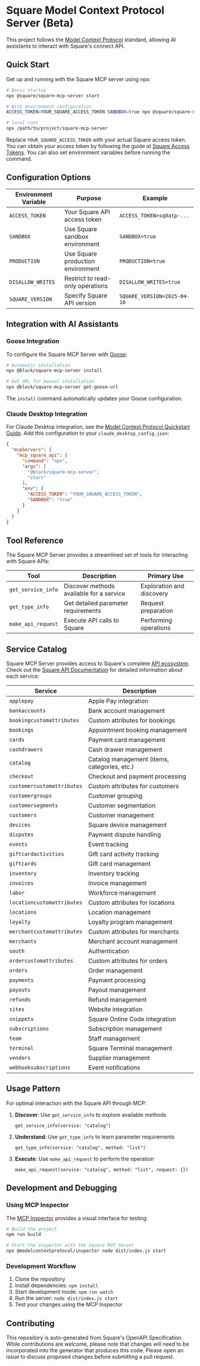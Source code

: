 # Square Model Context Protocol Server (Beta)

This project follows the [Model Context Protocol](https://modelcontextprotocol.com/) standard, allowing AI assistants to interact with Square's connect API.

## Quick Start

Get up and running with the Square MCP server using npx:

```bash
# Basic startup
npx @square/square-mcp-server start

# With environment configuration
ACCESS_TOKEN=YOUR_SQUARE_ACCESS_TOKEN SANDBOX=true npx @square/square-mcp-server start

# local runs
npx /path/to/project/square-mcp-server
```

Replace `YOUR_SQUARE_ACCESS_TOKEN` with your actual Square access token. You can obtain your access token by following the guide at [Square Access Tokens](https://developer.squareup.com/docs/build-basics/access-tokens). You can also set environment variables before running the command.

## Configuration Options

| Environment Variable | Purpose | Example |
|---------------------|---------|---------|
| `ACCESS_TOKEN` | Your Square API access token | `ACCESS_TOKEN=sq0atp-...` |
| `SANDBOX` | Use Square sandbox environment | `SANDBOX=true` |
| `PRODUCTION` | Use Square production environment | `PRODUCTION=true` |
| `DISALLOW_WRITES` | Restrict to read-only operations | `DISALLOW_WRITES=true` |
| `SQUARE_VERSION` | Specify Square API version | `SQUARE_VERSION=2025-04-16` |

## Integration with AI Assistants

### Goose Integration

To configure the Square MCP Server with [Goose](https://block.github.io/goose/):

```bash
# Automatic installation
npx @block/square-mcp-server install

# Get URL for manual installation
npx @block/square-mcp-server get-goose-url
```

The `install` command automatically updates your Goose configuration.

### Claude Desktop Integration

For Claude Desktop integration, see the [Model Context Protocol Quickstart Guide](https://modelcontextprotocol.io/quickstart/user). Add this configuration to your `claude_desktop_config.json`:

```json
{
  "mcpServers": {
    "mcp_square_api": {
      "command": "npx",
      "args": [
        "@block/square-mcp-server",
        "start"
      ],
      "env": {
        "ACCESS_TOKEN": "YOUR_SQUARE_ACCESS_TOKEN",
        "SANDBOX": "true"
      }
    }
  }
}
```

## Tool Reference

The Square MCP Server provides a streamlined set of tools for interacting with Square APIs:

| Tool | Description | Primary Use |
|------|-------------|------------|
| `get_service_info` | Discover methods available for a service | Exploration and discovery |
| `get_type_info` | Get detailed parameter requirements | Request preparation |
| `make_api_request` | Execute API calls to Square | Performing operations |

## Service Catalog

Square MCP Server provides access to Square's complete [API ecosystem](https://developer.squareup.com/reference/square). Check out the [Square API Documentation](https://developer.squareup.com/docs) for detailed information about each service:

| Service | Description |
|---------|-------------|
| `applepay` | Apple Pay integration |
| `bankaccounts` | Bank account management |
| `bookingcustomattributes` | Custom attributes for bookings |
| `bookings` | Appointment booking management |
| `cards` | Payment card management |
| `cashdrawers` | Cash drawer management |
| `catalog` | Catalog management (items, categories, etc.) |
| `checkout` | Checkout and payment processing |
| `customercustomattributes` | Custom attributes for customers |
| `customergroups` | Customer grouping |
| `customersegments` | Customer segmentation |
| `customers` | Customer management |
| `devices` | Square device management |
| `disputes` | Payment dispute handling |
| `events` | Event tracking |
| `giftcardactivities` | Gift card activity tracking |
| `giftcards` | Gift card management |
| `inventory` | Inventory tracking |
| `invoices` | Invoice management |
| `labor` | Workforce management |
| `locationcustomattributes` | Custom attributes for locations |
| `locations` | Location management |
| `loyalty` | Loyalty program management |
| `merchantcustomattributes` | Custom attributes for merchants |
| `merchants` | Merchant account management |
| `oauth` | Authentication |
| `ordercustomattributes` | Custom attributes for orders |
| `orders` | Order management |
| `payments` | Payment processing |
| `payouts` | Payout management |
| `refunds` | Refund management |
| `sites` | Website integration |
| `snippets` | Square Online Code integration |
| `subscriptions` | Subscription management |
| `team` | Staff management |
| `terminal` | Square Terminal management |
| `vendors` | Supplier management |
| `webhooksubscriptions` | Event notifications |

## Usage Pattern

For optimal interaction with the Square API through MCP:

1. **Discover**: Use `get_service_info` to explore available methods
   ```
   get_service_info(service: "catalog")
   ```

2. **Understand**: Use `get_type_info` to learn parameter requirements
   ```
   get_type_info(service: "catalog", method: "list")
   ```

3. **Execute**: Use `make_api_request` to perform the operation
   ```
   make_api_request(service: "catalog", method: "list", request: {})
   ```

## Development and Debugging

### Using MCP Inspector

The [MCP Inspector](https://modelcontextprotocol.io/docs/tools/inspector) provides a visual interface for testing:

```bash
# Build the project
npm run build

# Start the inspector with the Square MCP Server
npx @modelcontextprotocol/inspector node dist/index.js start
```

### Development Workflow

1. Clone the repository
2. Install dependencies: `npm install`
3. Start development mode: `npm run watch`
4. Run the server: `node dist/index.js start`
5. Test your changes using the MCP Inspector

## Contributing

This repository is auto-generated from Square's OpenAPI Specification. While contributions are welcome, please note that changes will need to be incorporated into the generator that produces this code. Please open an issue to discuss proposed changes before submitting a pull request.